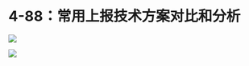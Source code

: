 # 4-88：常用上报技术方案对比和分析

![](https://gitlab.com/kiriha/my-public-pictures/-/raw/main/pictures/2024/07/2_21_47_47_202407022147170.png)

![](https://gitlab.com/kiriha/my-public-pictures/-/raw/main/pictures/2024/07/2_21_52_5_202407022152856.png)
